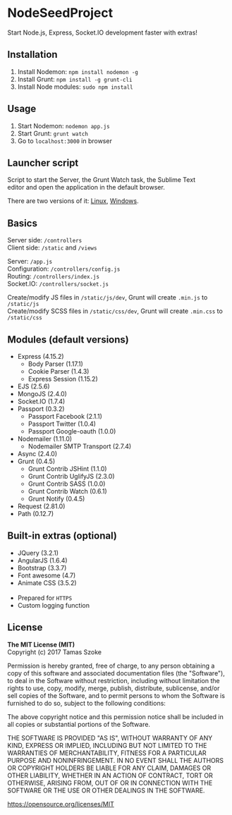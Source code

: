 # NodeSeedProject

Start Node.js, Express, Socket.IO development faster with extras!

## Installation

1. Install Nodemon: <code>npm install nodemon -g</code>
2. Install Grunt: <code>npm install -g grunt-cli</code>
3. Install Node modules: <code>sudo npm install</code>

## Usage

1. Start Nodemon: <code>nodemon app.js</code>
2. Start Grunt: <code>grunt watch</code>
3. Go to <code>localhost:3000</code> in browser

## Launcher script

<p>Script to start the Server, the Grunt Watch task, the Sublime Text<br/>editor and open the application in the default browser.</p>
<p>There are two versions of it: <a href="https://gist.github.com/tamasszoke/0293f7bff15e253dce15e84c259df8ff" target="_new">Linux</a>,
 <a href="https://gist.github.com/tamasszoke/a7ce53a6bc0cace4cb198d78ff2b4fbe" target="_new">Windows</a>.</p>

## Basics

Server side: `/controllers`<br/>
Client side: `/static` and `/views`

Server: `/app.js`<br/>
Configuration: `/controllers/config.js`<br/>
Routing: `/controllers/index.js`<br/>
Socket.IO: `/controllers/socket.js`<br/>

Create/modify JS files in `/static/js/dev`, Grunt will create `.min.js` to `/static/js`<br/>
Create/modify SCSS files in `/static/css/dev`, Grunt will create `.min.css` to `/static/css`

## Modules (default versions)

- Express (4.15.2)
  - Body Parser (1.17.1)
  - Cookie Parser (1.4.3)
  - Express Session (1.15.2)
- EJS (2.5.6)
- MongoJS (2.4.0)
- Socket.IO (1.7.4)
- Passport (0.3.2)
  - Passport Facebook (2.1.1)
  - Passport Twitter (1.0.4)
  - Passport Google-oauth (1.0.0)
- Nodemailer (1.11.0)
  - Nodemailer SMTP Transport (2.7.4)
- Async (2.4.0)
- Grunt (0.4.5)
  - Grunt Contrib JSHint (1.1.0)
  - Grunt Contrib UglifyJS (2.3.0)
  - Grunt Contrib SASS (1.0.0)
  - Grunt Contrib Watch (0.6.1)
  - Grunt Notify (0.4.5)
- Request (2.81.0)
- Path (0.12.7)

## Built-in extras (optional)

- JQuery (3.2.1)
- AngularJS (1.6.4)
- Bootstrap (3.3.7)
- Font awesome (4.7)
- Animate CSS (3.5.2)<br/><br/>
- Prepared for <code>HTTPS</code>
- Custom logging function

## License

<b>The MIT License (MIT)</b><br/>
Copyright (c) 2017 Tamas Szoke

Permission is hereby granted, free of charge, to any person obtaining a copy of this software and associated documentation files (the "Software"), to deal in the Software without restriction, including without limitation the rights to use, copy, modify, merge, publish, distribute, sublicense, and/or sell copies of the Software, and to permit persons to whom the Software is furnished to do so, subject to the following conditions:

The above copyright notice and this permission notice shall be included in all copies or substantial portions of the Software.

THE SOFTWARE IS PROVIDED "AS IS", WITHOUT WARRANTY OF ANY KIND, EXPRESS OR IMPLIED, INCLUDING BUT NOT LIMITED TO THE WARRANTIES OF MERCHANTABILITY, FITNESS FOR A PARTICULAR PURPOSE AND NONINFRINGEMENT. IN NO EVENT SHALL THE AUTHORS OR COPYRIGHT HOLDERS BE LIABLE FOR ANY CLAIM, DAMAGES OR OTHER LIABILITY, WHETHER IN AN ACTION OF CONTRACT, TORT OR OTHERWISE, ARISING FROM, OUT OF OR IN CONNECTION WITH THE SOFTWARE OR THE USE OR OTHER DEALINGS IN THE SOFTWARE.

https://opensource.org/licenses/MIT
